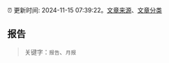 :alarm_clock: 更新时间: 2024-11-15 07:39:22。[文章来源](/README.md)、[文章分类](/TAGS.md)

## 报告


> 关键字：`报告`、`月报`



